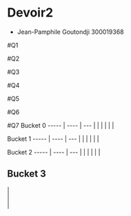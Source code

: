 # Devoir2
- Jean-Pamphile Goutondji 300019368

#Q1


#Q2


#Q3


#Q4


#Q5


#Q6


#Q7
Bucket 0
----- | ---- | ---
 |    |
 |    |
 |    |

Bucket 1
----- | ---- | ---
 |    |
 |    |
 |    |


Bucket 2
----- | ---- | ---
 |    |
 |    |
 |    |

Bucket 3
----- 
  |    
  |    
  |   
